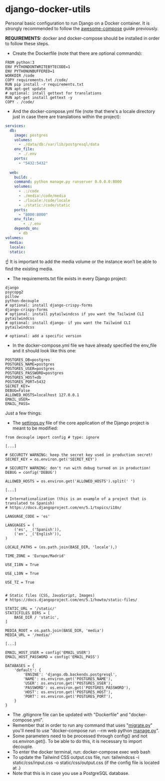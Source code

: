 # django-docker-utils
Personal basic configuration to run Django on a Docker container.
It is strongly recommended to follow the [awesome-compose](https://github.com/docker/awesome-compose/tree/master/official-documentation-samples/django/) guide previously.

**REQUIREMENTS:** docker and docker-compose should be installed in order to follow these steps.

- Create the Dockerfile (note that there are optional commands):

```docker
FROM python:3
ENV PYTHONDONTWRITEBYTECODE=1
ENV PYTHONUNBUFFERED=1
WORKDIR /code
COPY requirements.txt /code/
RUN pip install -r requirements.txt
RUN apt-get update
# optional: intall gettext for translations
RUN apt-get install gettext -y
COPY . /code/
```

- And the docker-compose.yml file (note that there's a locale directory just in case there are translations within the project):

```yaml
services:
  db:
    image: postgres
    volumes:
      - ./data/db:/var/lib/postgresql/data
    env_file:
      - ./.env
    ports:
      - "5432:5432"
      
  web:
    build: .
    command: python manage.py runserver 0.0.0.0:8000
    volumes:
      - .:/code
      - ./media:/code/media
      - ./locale:/code/locale
      - ./static:/code/static
    ports:
      - "8000:8000"
    env_file:
        - ./.env
    depends_on:
      - db
volumes:
  media:
  locale:
  static:
```

<aside>
☝ It is important to add the media volume or the instance won’t be able to find the existing media.

</aside>


- The requirements.txt file exists in every Django project:

```
django
psycopg2
pillow
python-decouple
# optional: install django-crispy-forms
django-crispy-forms
# optional: install pytailwindcss if you want the Tailwind CLI
pytailwindcss
# optional: install django- if you want the Tailwind CLI
pytailwindcss

# optional: add a specific version
```

- In the docker-compose.yml file we have already specified the env_file and it should look like this one:

```
POSTGRES_DB=postgres
POSTGRES_NAME=postgres
POSTGRES_USER=postgres
POSTGRES_PASSWORD=postgres
POSTGRES_HOST=db
POSTGRES_PORT=5432
SECRET_KEY=
DEBUG=False
ALLOWED_HOSTS=localhost 127.0.0.1
EMAIL_USER=
EMAIL_PASS=
```

Just a few things:

- The [settings.py](http://settings.py/) file of the core application of the Django project is meant to be modified:

```
from decouple import config # type: ignore

[...]

# SECURITY WARNING: keep the secret key used in production secret!
SECRET_KEY = os.environ.get('SECRET_KEY')

# SECURITY WARNING: don't run with debug turned on in production!
DEBUG = config('DEBUG')

ALLOWED_HOSTS = os.environ.get('ALLOWED_HOSTS').split(' ')

[...]

# Internationalization (this is an example of a project that is translated to Spanish)
# https://docs.djangoproject.com/en/5.1/topics/i18n/

LANGUAGE_CODE = 'es'

LANGUAGES = (
    ('es', _('Spanish')),
    ('en', _('English')),
)

LOCALE_PATHS = (os.path.join(BASE_DIR, 'locale'),)

TIME_ZONE = 'Europe/Madrid'

USE_I18N = True

USE_L10N = True

USE_TZ = True


# Static files (CSS, JavaScript, Images)
# https://docs.djangoproject.com/en/5.1/howto/static-files/

STATIC_URL = '/static/'
STATICFILES_DIRS = [
    BASE_DIR / 'static',
]

MEDIA_ROOT = os.path.join(BASE_DIR, 'media')
MEDIA_URL = '/media/'

[...]

EMAIL_HOST_USER = config('EMAIL_USER')
EMAIL_HOST_PASSWORD = config('EMAIL_PASS')
```

```
DATABASES = {
    'default': {
        'ENGINE': 'django.db.backends.postgresql',
        'NAME': os.environ.get('POSTGRES_NAME'),
        'USER': os.environ.get('POSTGRES_USER'),
        'PASSWORD': os.environ.get('POSTGRES_PASSWORD'),
        'HOST': os.environ.get('POSTGRES_HOST'),
        'PORT': os.environ.get('POSTGRES_PORT'),
    }
}

```

- The .gitignore file can be updated with "Dockerfile" and "docker-compose.yml".
- Remember that in order to run any command that uses "[migrate.py](http://migrate.py/)" you'll need to use "docker-compose run --rm web python [manage.py](http://manage.py/)".
- Some parameters need to be processed through config() and not os.environ.get(). To be able to do this, it is necessary to import decouple.
- To enter the docker terminal, run: docker-compose exec web bash
- To update the Tailwind CSS output.css file, run: tailwindcss -i static/css/input.css -o static/css/output.css (if the config file is located at .)
- Note that this is in case you use a PostgreSQL database.